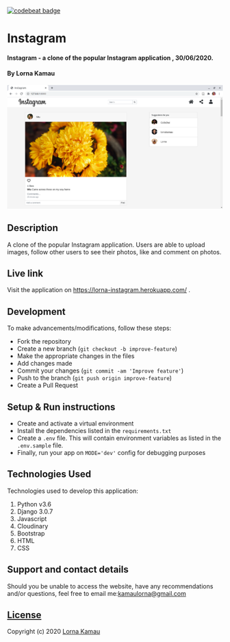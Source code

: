[![codebeat badge](https://codebeat.co/badges/887ef638-c53a-4253-8809-a00b641a86e5)](https://codebeat.co/projects/github-com-lornakamau-instagram-clone-master)
# Instagram
#### Instagram - a clone of the popular Instagram application , 30/06/2020.
#### By Lorna Kamau
<img src="./static/images/landing.png"
     alt="landing"
     style="width=100%;" />
## Description
A clone of the popular Instagram application. Users are able to upload images, follow other users to see their photos, like and comment on photos.

## Live link
Visit the application on https://lorna-instagram.herokuapp.com/ .

## Development
To make advancements/modifications, follow these steps:

- Fork the repository
- Create a new branch (`git checkout -b improve-feature`)
- Make the appropriate changes in the files
- Add changes made
- Commit your changes (`git commit -am 'Improve feature'`)
- Push to the branch (`git push origin improve-feature`)
- Create a Pull Request 

## Setup & Run instructions
- Create and activate a virtual environment
- Install the dependencies listed in the `requirements.txt`
- Create a `.env` file. This will contain environment variables as listed in the `.env.sample` file.
- Finally, run your app on `MODE='dev'` config for debugging purposes

## Technologies Used
Technologies used to develop this application:

1. Python v3.6
2. Django 3.0.7
3. Javascript
4. Cloudinary
5. Bootstrap
6. HTML 
7. CSS


## Support and contact details

Should you be unable to access the website, have any recommendations and/or questions, feel free to email me:[kamaulorna@gmail.com](mailto:kamaulorna@gmail.com)

## [License](https://github.com/lornakamau/instagram-clone/blob/master/LICENSE.md)

Copyright (c) 2020 [Lorna Kamau](https://github.com/lornakamau)  